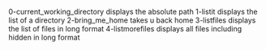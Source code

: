 0-current_working_directory displays the absolute path
1-listit displays the list of a directory
2-bring_me_home takes u back home
3-listfiles displays the list of files in long format
4-listmorefiles displays all files including hidden in long format
